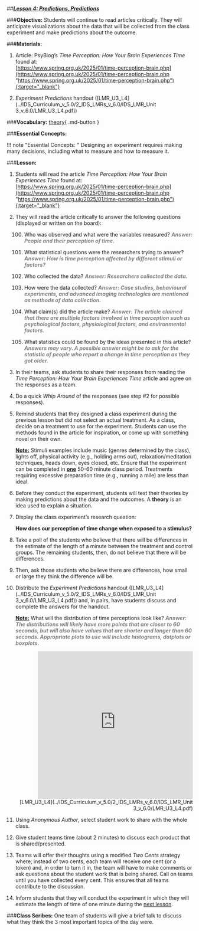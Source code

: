 ##***<u>Lesson 4: Predictions, Predictions</u>***

###**Objective:**
Students will continue to read articles critically. They will anticipate visualizations about the data that will
be collected from the class experiment and make predictions about the outcome.

###**Materials:**
1. Article: PsyBlog’s *Time Perception: How Your Brain Experiences Time* found at:<br>
    [https://www.spring.org.uk/2025/01/time-perception-brain.php](https://www.spring.org.uk/2025/01/time-perception-brain.php "https://www.spring.org.uk/2025/01/time-perception-brain.php"){:target="_blank"}

2. *Experiment Predictions* handout ([LMR_U3_L4](../IDS_Curriculum_v_5.0/2_IDS_LMRs_v_6.0/IDS_LMR_Unit 3_v_6.0/LMR_U3_L4.pdf))

###**Vocabulary:**
[theory](../../vocabulary/unit3/#theory "an idea used to explain a situation"){ .md-button }

###**Essential Concepts:**

!!! note "Essential Concepts: "
    Designing an experiment requires making many decisions, including what to
    measure and how to measure it.

###**Lesson:**
1. Students will read the article *Time Perception: How Your Brain Experiences Time* found at:<br>
    [https://www.spring.org.uk/2025/01/time-perception-brain.php](https://www.spring.org.uk/2025/01/time-perception-brain.php "https://www.spring.org.uk/2025/01/time-perception-brain.php"){:target="_blank"}

2. They will read the article critically to answer the following questions (displayed or written on the
board):

    100. Who was observed and what were the variables measured? <span style="color:grey">***Answer: People and their perception of time.***</span>

    100. What statistical questions were the researchers trying to answer? <span style="color:grey">***Answer: How is time
    perception affected by different stimuli or factors?***</span>
    
    100. Who collected the data? <span style="color:grey">***Answer: Researchers collected the data.***</span>

    100. How were the data collected? <span style="color:grey">***Answer: Case studies, behavioural experiments, and advanced imaging technologies are mentioned as methods of data collection.***</span>

    100. What claim(s) did the article make? <span style="color:grey">***Answer: The article claimed that there are multiple factors involved in time perception such as psychological factors, physiological factors, and environmental factors.***</span>

    100. What statistics could be found by the ideas presented in this article? <span style="color:grey">***Answers may vary.
    A possible answer might be to ask for the statistic of people who report a change in time perception as they got older.***</span>    

3. In their teams, ask students to share their responses from reading the *Time Perception: How Your Brain Experiences Time* article and agree on the responses as a team.

4. Do a quick *Whip Around* of the responses (see step #2 for possible responses).

5. Remind students that they designed a class experiment during the previous lesson but did not
select an actual treatment. As a class, decide on a treatment to use for the experiment. Students
can use the methods found in the article for inspiration, or come up with something novel on their
own.

    **<u>Note:</u>** Stimuli examples include music (genres determined by the class), lights off, physical
    activity (e.g., holding arms out), relaxation/meditation techniques, heads down, eyes closed, etc.
    Ensure that the experiment can be completed in **<u>one</u>** 50-60 minute class period. Treatments
    requiring excessive preparation time (e.g., running a mile) are less than ideal.

6. Before they conduct the experiment, students will test their theories by making predictions about
the data and the outcomes. A **theory** is an idea used to explain a situation.

7. Display the class experiment’s research question:

    **How does our perception of time change when exposed to a stimulus?**

8. Take a poll of the students who believe that there will be differences in the estimate of the length
of a minute between the treatment and control groups. The remaining students, then, do not
believe that there will be differences.

9. Then, ask those students who believe there are differences, how small or large they think the
difference will be.

10. Distribute the *Experiment Predictions* handout ([LMR_U3_L4](../IDS_Curriculum_v_5.0/2_IDS_LMRs_v_6.0/IDS_LMR_Unit 3_v_6.0/LMR_U3_L4.pdf)) and, in pairs, have students discuss
and complete the answers for the handout.

    **<u>Note:</u>** What will the distribution of time perceptions look like? <span style="color:grey">***Answer: The distributions will likely have
    more points that are closer to 60 seconds, but will also have values that are shorter and
    longer than 60 seconds. Appropriate plots to use will include histograms, dotplots or
    boxplots.***</span>

    <div align="right"><iframe src="https://docs.google.com/viewerng/viewer?url=https://ids-curriculum.idsucla.org/IDS_Curriculum_v_5.0/2_IDS_LMRs_v_6.0/IDS_LMR_Unit 3_v_6.0/LMR_U3_L4.pdf&embedded=true" style=" width:420px;height:400px;" frameborder="0"></iframe><br>[LMR_U3_L4](../IDS_Curriculum_v_5.0/2_IDS_LMRs_v_6.0/IDS_LMR_Unit 3_v_6.0/LMR_U3_L4.pdf)</div>

11. Using *Anonymous Author*, select student work to share with the whole class.

12. Give student teams time (about 2 minutes) to discuss each product that is shared/presented.

13. Teams will offer their thoughts using a modified *Two Cents* strategy where, instead of two cents,
each team will receive one cent (or a token) and, in order to turn it in, the team will have to make
comments or ask questions about the student work that is being shared. Call on teams until you
have collected every cent. This ensures that all teams contribute to the discussion.

14. Inform students that they will conduct the experiment in which they will estimate the length of time
of one minute during the [next lesson](lesson5.md).

###**Class Scribes:**
One team of students will give a brief talk to discuss what they think the 3 most important topics of the
day were.